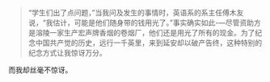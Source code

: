 > “学生们出了点问题，”当我问及发生的事情时，英语系的系主任傅木友说，“我估计，可能是他们随身带的钱用光了。”事实确实如此-—尽管资助方是溶陵一家生产宏声牌香烟的卷烟厂，他们还是用光了所有的现金。为了纪念中国共产觉的历史，远行一千英里，来到延安却以破产告终，这种特别的纪念方式让我惊讶万分。

而我却丝毫不惊讶。
